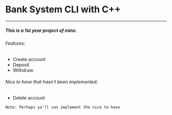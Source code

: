 # Bank System CLI with C++
***
##### This is a 1st year project of mine.  
###### Features:  
- Create account  
- Deposit  
- Withdraw  
###### Nice to have that hasn't been implemented:  
- Delete account

`Note: Perhaps ya'll can implement the nice to have`